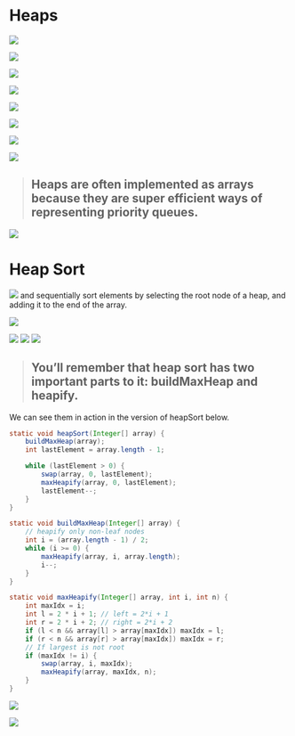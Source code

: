 # Heaps

![](https://cdn-images-1.medium.com/max/1600/1*xxfTylXjspbgcZwfeWSx3A.jpeg)


![](https://cdn-images-1.medium.com/max/1200/1*YsG9jcE4XiDMj-E_VhX03A.jpeg)

![](https://cdn-images-1.medium.com/max/1200/1*0hd7XsIV3D092XKKTZg6Pg.jpeg)

![](https://cdn-images-1.medium.com/max/1200/1*BP0o8V34jxYE4Dn8byJqow.jpeg)

![](https://cdn-images-1.medium.com/max/1200/1*tq8hBeMDKPTvhfp9R_J45g.jpeg)

![](https://cdn-images-1.medium.com/max/1600/1*6bCR-NtCtEh9IfRHTzDn_Q.jpeg)

![](https://cdn-images-1.medium.com/max/1200/1*cN_AR3fwVNRIf-pYIAYqYw.jpeg)

![](https://cdn-images-1.medium.com/max/1200/1*5mhwGo-y-Zw3X2a2l446Qw.jpeg)

> ## Heaps are often implemented as arrays because they are super efficient ways of representing priority queues.

![](https://cdn-images-1.medium.com/max/1600/1*4rG1Dxt18Y5p0FefQDf-1A.jpeg)

# Heap Sort

![](https://cdn-images-1.medium.com/max/1600/1*gL7afN4ItGy5oE409q0DVg.jpeg)
and sequentially sort elements by selecting the root node of a heap, and adding it to the end of the array.

![](https://cdn-images-1.medium.com/max/1200/1*5TQSbehEDfyEN5WtlIQzIQ.jpeg)

![](https://cdn-images-1.medium.com/max/1200/1*KBafG8K6xaO7cY8O30XHdQ.jpeg)
![](https://cdn-images-1.medium.com/max/1600/1*Km1jk3hsH2cc751KKY41EA.jpeg)
![](https://cdn-images-1.medium.com/max/1600/1*RUt3itnTRK00-q3mek8F6g.jpeg)

> ## You’ll remember that heap sort has two important parts to it: buildMaxHeap and heapify. 
We can see them in action in the version of heapSort below.

```java
static void heapSort(Integer[] array) {
    buildMaxHeap(array);
    int lastElement = array.length - 1;

    while (lastElement > 0) {
        swap(array, 0, lastElement);
        maxHeapify(array, 0, lastElement);
        lastElement--;
    }
}

static void buildMaxHeap(Integer[] array) {
    // heapify only non-leaf nodes
    int i = (array.length - 1) / 2;
    while (i >= 0) {
        maxHeapify(array, i, array.length);
        i--;
    }
}

static void maxHeapify(Integer[] array, int i, int n) {
    int maxIdx = i;
    int l = 2 * i + 1; // left = 2*i + 1
    int r = 2 * i + 2; // right = 2*i + 2
    if (l < n && array[l] > array[maxIdx]) maxIdx = l;
    if (r < n && array[r] > array[maxIdx]) maxIdx = r;
    // If largest is not root
    if (maxIdx != i) {
        swap(array, i, maxIdx);
        maxHeapify(array, maxIdx, n);
    }
}
```

![](https://cdn-images-1.medium.com/max/1600/1*-oV9Rwk_47MwW6GstO1JPA.jpeg)

![](https://cdn-images-1.medium.com/max/1600/1*Fmz1Fapal4GZePsoBWUx1Q.jpeg)
